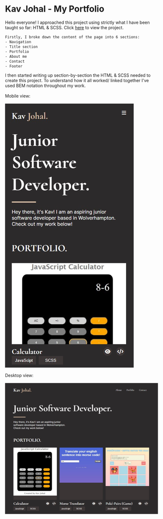 # Kav Johal - My Portfolio

Hello everyone! I approached this project using strictly what I have been taught so far: HTML & SCSS. Click [here](https://kav97.github.io/Kavandeep-Portfolio/) to view the project. 

    Firstly, I broke down the content of the page into 6 sections:
    - Navigation
    - Title section
    - Portfolio
    - About me
    - Contact
    - Footer

I then started writing up section-by-section the HTML & SCSS needed to create this project. To understand how it all worked/ linked together I've used BEM notation throughout my work.
<br/><br/>
Mobile view:
<br/><br/>
![](images/webpage-screenshot.jpg)

Desktop view:
<br/><br/>
![](images/webpage-desktop-screenshot.jpg)